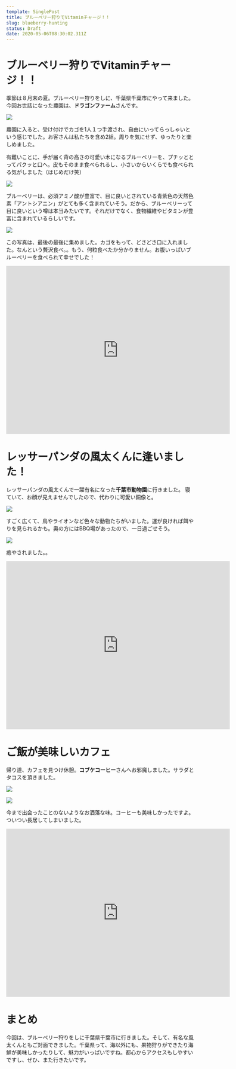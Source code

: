 ```yaml
---
template: SinglePost
title: ブルーベリー狩りでVitaminチャージ！！
slug: blueberry-hunting
status: Draft
date: 2020-05-06T08:30:02.311Z
---
```

# ブルーベリー狩りでVitaminチャージ！！

季節は８月末の夏。ブルーベリー狩りをしに、千葉県千葉市にやって来ました。今回お世話になった農園は、**ドラゴンファーム**さんです。

![](https://ucarecdn.com/2666a6b4-7a4d-460a-ad68-8648fdc35788/-/preview/-/enhance/65/)

農園に入ると、受け付けでカゴを1人１つ手渡され、自由にいってらっしゃいという感じでした。お客さんは私たちを含め2組。周りを気にせず、ゆったりと楽しめました。

有難いことに、手が届く背の高さの可愛い木になるブルーベリーを、プチッととってパクッと口へ。皮もそのまま食べられるし、小さいからいくらでも食べられる気がしました（はじめだけ笑）

![](https://ucarecdn.com/08f32a13-9161-4948-830e-d5930bc84ea2/-/preview/-/enhance/64/)

ブルーベリーは、必須アミノ酸が豊富で、目に良いとされている青紫色の天然色素「アントシアニン」がとても多く含まれていそう。だから、ブルーベリーって目に良いという噂は本当みたいです。それだけでなく、食物繊維やビタミンが豊富に含まれているらしいです。

![](https://ucarecdn.com/25c6a942-2f97-4acc-8ff6-43835b61b8a6/)

この写真は、最後の最後に集めました。カゴをもって、どさどさ口に入れました。なんという贅沢食べ。。もう、何粒食べたか分かりません。お腹いっぱいブルーベリーを食べられて幸せでした！

<iframe src="https://www.google.com/maps/embed?pb=!1m18!1m12!1m3!1d3242.6102753113983!2d140.18567161486837!3d35.637333080204485!2m3!1f0!2f0!3f0!3m2!1i1024!2i768!4f13.1!3m3!1m2!1s0x60228ffea58c055f%3A0xe65d378c6ae3d6fa!2z44OJ44Op44K044Oz44OV44Kh44O844Og!5e0!3m2!1sja!2sjp!4v1588759247391!5m2!1sja!2sjp" width="600" height="450" frameborder="0" style="border:0;" allowfullscreen="" aria-hidden="false" tabindex="0"></iframe>

# レッサーパンダの風太くんに逢いました！

レッサーパンダの風太くんで一躍有名になった**千葉市動物園**に行きました。
寝ていて、お顔が見えませんでしたので、代わりに可愛い銅像と。

![](https://ucarecdn.com/cdc2d0d6-55cb-4cbe-ac8b-8d220bd5c6e2/)

すごく広くて、鳥やライオンなど色々な動物たちがいました。運が良ければ餌やりを見られるかも。奥の方にはBBQ場があったので、一日過ごせそう。

![](https://ucarecdn.com/95f6d3f7-7e06-458d-80d5-5c18b99294f2/)

癒やされました。。

<iframe src="https://www.google.com/maps/embed?pb=!1m18!1m12!1m3!1d3242.282492056406!2d140.1245947148687!3d35.64541108020271!2m3!1f0!2f0!3f0!3m2!1i1024!2i768!4f13.1!3m3!1m2!1s0x6022845f05e1a36d%3A0xcdc21143bd25f4a9!2z5Y2D6JGJ5biC5YuV54mp5YWs5ZyS!5e0!3m2!1sja!2sjp!4v1588759739105!5m2!1sja!2sjp" width="600" height="450" frameborder="0" style="border:0;" allowfullscreen="" aria-hidden="false" tabindex="0"></iframe>

# ご飯が美味しいカフェ

帰り道、カフェを見つけ休憩。**コブケコーヒー**さんへお邪魔しました。サラダとタコスを頂きました。

![](https://ucarecdn.com/a8ec9ad9-ce66-448c-8852-f9c9d871b394/-/preview/-/enhance/62/)

![](https://ucarecdn.com/6159423e-0047-4cfe-bee8-a7433bf5038e/-/preview/-/rotate/90/)


今まで出会ったことのないようなお洒落な味。コーヒーも美味しかったですよ。ついつい長居してしまいました。

<iframe src="https://www.google.com/maps/embed?pb=!1m18!1m12!1m3!1d3241.879528203969!2d140.15196481486905!3d35.65533968020039!2m3!1f0!2f0!3f0!3m2!1i1024!2i768!4f13.1!3m3!1m2!1s0x602285083862d391%3A0x3c1c91204810872c!2z44Kz44OW44Kx44Kz44O844OS44O8!5e0!3m2!1sja!2sjp!4v1588760262608!5m2!1sja!2sjp" width="600" height="450" frameborder="0" style="border:0;" allowfullscreen="" aria-hidden="false" tabindex="0"></iframe>

# まとめ

今回は、ブルーベリー狩りをしに千葉県千葉市に行きました。そして、有名な風太くんともご対面できました。千葉県って、海以外にも、果物狩りができたり海鮮が美味しかったりして、魅力がいっぱいですね。都心からアクセスもしやすいですし、ぜひ、また行きたいです。
